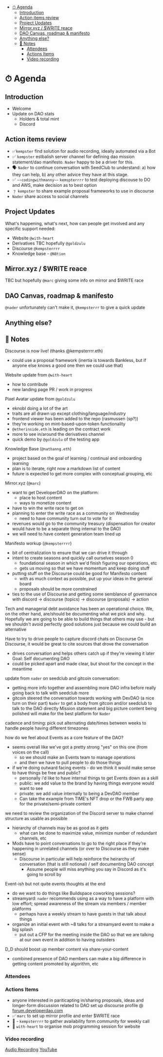 - [⏱ Agenda](#-agenda)
  - [Introduction](#introduction)
  - [Action items review](#action-items-review)
  - [Project Updates](#project-updates)
  - [Mirror.xyz / $WRITE reace](#mirrorxyz--write-reace)
  - [DAO Canvas, roadmap & manifesto](#dao-canvas-roadmap--manifesto)
  - [Anything else?](#anything-else)
  - [📝 Notes](#-notes)
    - [Attendees](#attendees)
    - [Actions Items](#actions-items)
    - [Video recording](#video-recording)

# ⏱ Agenda

## Introduction

- Welcome
- Update on DAO stats
  - Holders & total mint
  - Discord

## Action items review

- ✅`kempster` find solution for audio recording, ideally automated via a Bot
- ✅ `kempster` estbalish server channel for defining dao mission statement/dao
  manifesto. `Nader` happy to be a driver for this.
- 🗣 `Nader` to continue conversation with SeedClub to understand: a) how they
  can help, b) any other advice they have at this stage.
- ✅ `~~codingwithmanny~~` `kemspterrrr` to test deploying discouse to DO and
  AWS, make decision as to best option
- ﹖ `kempster` to share example proposal frameworks to use in discourse
- `Nader` share access to social channels

## Project Updates

What's happening, what's next, how can people get involved and any specific
support needed:

- Website `@with-heart`
- Derivatives TBC hopefully `@goldzulu`
- Discourse `@kempsterrrr`
- Knowledge base - `@N8tion`

## Mirror.xyz / $WRITE reace

TBC but hopefully `@marc` giving some info on mirror and $WRITE race

## DAO Canvas, roadmap & manifesto

`@nader` unfortunately can't make it, `@kempsterrr` to give a quick update

## Anything else?

## 📝 Notes

Discourse is now live! (thanks @kempsterrrr.eth)

- could use a proposal framework (inertia is towards Bankless, but if anyone
  else knows a good one then we could use that)

Website update from `@with-heart`

- how to contribute
- new landing page PR / work in progress

Pixel Avatar update from `@goldzulu`

- eknobl doing a lot of the art
- traits are all drawn up except clothing/language/industry
- frontend viewer has been added to the repo (rasmussen (sp?))
- they're working on mint-based-upon-token functionality
- `@etherinside.eth` is leading on the contract work
- more to see in/around the derivatives channel
- quick demo by `@goldzulu` of the testing app

Knowledge Base (`@nathanng.eth`)

- project based on the goal of learning / continual and onboarding learning
- plan is to iterate, right now a markdown list of content
- future is expected to get more complex with conceptual grouping, etc

Mirror.xyz (`@marc`)

- want to get DeveloperDAO on the platform:
  - place to host content
  - ways to monetize content
- have to win the write race to get on
- planning to enter the write race as a community on Wednesday
  - need to have community turn out to vote for it
- revenues would go to the community treasury (dispensation for creator would
  have to be a separate thing internal to the DAO)
- we will need to have content generation team lined up

Manifesto workup (`@kempsterrrr`)

- bit of centralization to ensure that we can drive it through
- intent to create seasons and quickly call ourselves season 0
  - foundational season in which we'd finish figuring our operations, etc
  - gets us moving so that we have momentum and keep doing stuff
- putting stuff on the Discourse could be good for Manifesto content
  - with as much context as possible, put up your ideas in the general board
  - proposals should be more constrained
- ties to the use of Discourse and getting some semblance of governance with
  discord -> discourse (topics) -> discourse (proposals) -> action

Tech and managerial debt avoidance has been an operational choice. We, on the
other hand, are/should be documenting what we pick and why. Hopefully we are
going to be able to build things that others may use - but we shouldn't avoid
perfectly good solutions just because we could build an alternative

Have to try to drive people to capture discord chats on Discourse On Discourse,
it would be great to cite sources that drove the conversation

- drives conversation and helps others catch up if they're viewing it later
  Goal: Self documenting DAO
- could be picked apart and made clear, but shoot for the concept in the
  meantime

update from `nader` on seedclub and gitcoin conversation:

- getting more info together and assembling more DAO infra before really going
  back to talk with seedclub more
- gitcoin steered the conversation towards working with DevDAO (a nice turn on
  their part) `Nader` to get a body from gitcoin and/or seedclub to talk to the
  DAO directly Mission statement and big picture content being polished will
  make for the best platform for `Nader`

cadence and timing: pick out alternating date/times between weeks to handle
people having different timezones

how do we feel about Events as a core feature of the DAO?

- seems overall like we've got a pretty strong "yes" on this one (from voices on
  the call)
  - so we should make an Events team to manage operations
  - and then we have to pull people to do those things
- if we're doing outward facing events - do we think it would make sense to have
  things be free and public?
  - personally i'd like to have internal things to get Events down as a skill
  - public: we add value to the brand by having things everyone would want to
    see
  - private: we add value internally to being a DevDAO member
  - Can take the example from TIME's NFT drop or the FWB party app for the
    private/semi-private content

we need to review the organization of the Discord server to make channel
structure as usable as possible

- hierarchy of channels may be as good as it gets
  - what can be done to maximize value, minimize number of redundant channels,
    etc
- Mods have to point conversations to go to the right place if they're happening
  in unrelated channels (or over to Discourse as they make sense)
  - Discourse in particular will help reinforce the heirarchy of conversation
    (that is still notional) / self documenting DAO concept
    - Assume people will miss anything you say in Discord as it's going to
      scroll by

Event-ish but not quite events thoughts at the end

- do we want to do things like Buildspace coworking sessions?
- streamyard: `nader` recommends using as a way to have a platform with low
  effort; spread awareness of the stream via members / member platforms
  - perhaps have a weekly stream to have guests in that talk about things
- organize an initial event with ~8 talks for a streamyard event to make a big
  splash
  - put out a CFP for the meeting inside the DAO so that we are talking at our
    own event in addition to having outsiders

D_D should boost up member content via share-your-content

- combined presence of DAO members can make a big difference in getting content
  promoted by algorithm, etc

### Attendees

### Actions Items

- anyone interested in pariticapting in/sharing proposals, ideas and longer-form
  discussion related to DAO set up discourse profile @
  [forum.developerdao.com](https://forum.developerdao.com/)
- ✅ `marc` to set up mirror profile and enter $WRITE race
- 🛑 - `kempsterrrr` to gather availability form community for weekly call
- 🤒 `with-heart` to organise mob programming session for website

### Video recording

[Audio Recording](./meetings/2021/recordings/2021-10-01-townhall.mp3)
[YouTube](https://www.youtube.com/watch?v=J9ctFG4c-U0)
